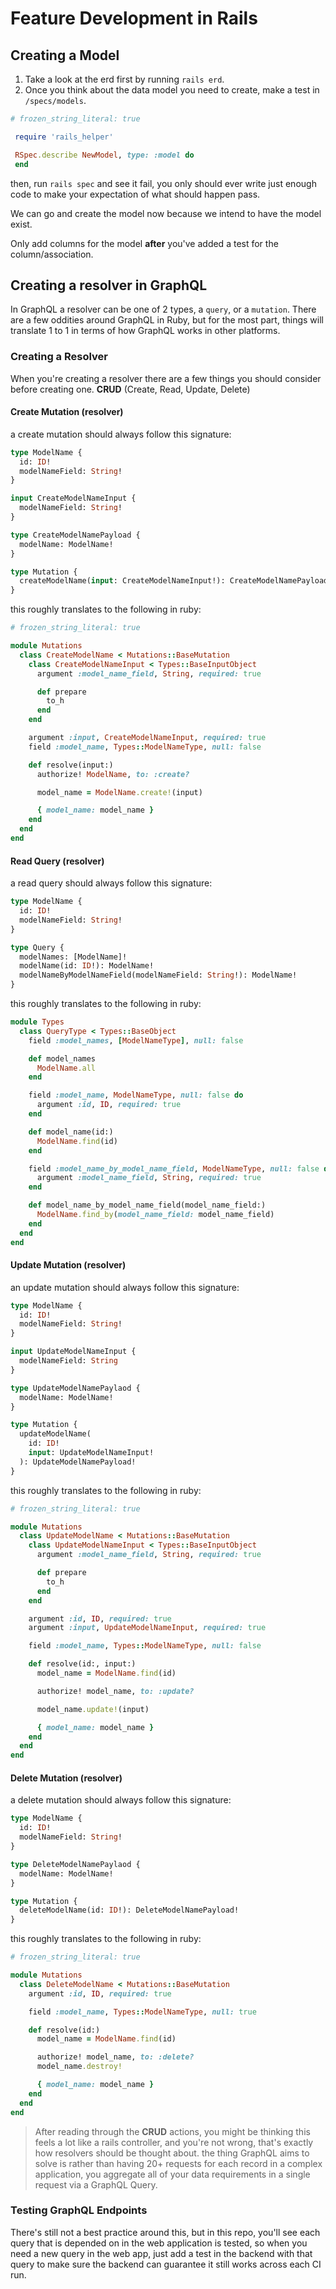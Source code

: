 # Feature Development in Rails

## Creating a Model

1.  Take a look at the erd first by running `rails erd`.
2.  Once you think about the data model you need to create, make a test in `/specs/models`.

```rb
# frozen_string_literal: true

 require 'rails_helper'

 RSpec.describe NewModel, type: :model do
 end

```

then, run `rails spec` and see it fail, you only should ever write just enough code to make your expectation of what should happen pass.

We can go and create the model now because we intend to have the model exist.

Only add columns for the model **after** you've added a test for the column/association.

## Creating a resolver in GraphQL

In GraphQL a resolver can be one of 2 types, a `query`, or a `mutation`.
There are a few oddities around GraphQL in Ruby, but for the most part, things will translate 1 to 1 in terms of how GraphQL works in other platforms.

### Creating a Resolver

When you're creating a resolver there are a few things you should consider before creating one. **CRUD** (Create, Read, Update, Delete)

#### Create Mutation (resolver)

a create mutation should always follow this signature:

```graphql
type ModelName {
  id: ID!
  modelNameField: String!
}

input CreateModelNameInput {
  modelNameField: String!
}

type CreateModelNamePayload {
  modelName: ModelName!
}

type Mutation {
  createModelName(input: CreateModelNameInput!): CreateModelNamePayload!
}
```

this roughly translates to the following in ruby:

```ruby
# frozen_string_literal: true

module Mutations
  class CreateModelName < Mutations::BaseMutation
    class CreateModelNameInput < Types::BaseInputObject
      argument :model_name_field, String, required: true

      def prepare
        to_h
      end
    end

    argument :input, CreateModelNameInput, required: true
    field :model_name, Types::ModelNameType, null: false

    def resolve(input:)
      authorize! ModelName, to: :create?

      model_name = ModelName.create!(input)

      { model_name: model_name }
    end
  end
end
```

#### Read Query (resolver)

a read query should always follow this signature:

```graphql
type ModelName {
  id: ID!
  modelNameField: String!
}

type Query {
  modelNames: [ModelName]!
  modelName(id: ID!): ModelName!
  modelNameByModelNameField(modelNameField: String!): ModelName!
}
```

this roughly translates to the following in ruby:

```ruby
module Types
  class QueryType < Types::BaseObject
    field :model_names, [ModelNameType], null: false

    def model_names
      ModelName.all
    end

    field :model_name, ModelNameType, null: false do
      argument :id, ID, required: true
    end

    def model_name(id:)
      ModelName.find(id)
    end

    field :model_name_by_model_name_field, ModelNameType, null: false do
      argument :model_name_field, String, required: true
    end

    def model_name_by_model_name_field(model_name_field:)
      ModelName.find_by(model_name_field: model_name_field)
    end
  end
end
```

#### Update Mutation (resolver)

an update mutation should always follow this signature:

```graphql
type ModelName {
  id: ID!
  modelNameField: String!
}

input UpdateModelNameInput {
  modelNameField: String
}

type UpdateModelNamePaylaod {
  modelName: ModelName!
}

type Mutation {
  updateModelName(
    id: ID!
    input: UpdateModelNameInput!
  ): UpdateModelNamePayload!
}
```

this roughly translates to the following in ruby:

```ruby
# frozen_string_literal: true

module Mutations
  class UpdateModelName < Mutations::BaseMutation
    class UpdateModelNameInput < Types::BaseInputObject
      argument :model_name_field, String, required: true

      def prepare
        to_h
      end
    end

    argument :id, ID, required: true
    argument :input, UpdateModelNameInput, required: true

    field :model_name, Types::ModelNameType, null: false

    def resolve(id:, input:)
      model_name = ModelName.find(id)

      authorize! model_name, to: :update?

      model_name.update!(input)

      { model_name: model_name }
    end
  end
end

```

#### Delete Mutation (resolver)

a delete mutation should always follow this signature:

```graphql
type ModelName {
  id: ID!
  modelNameField: String!
}

type DeleteModelNamePaylaod {
  modelName: ModelName!
}

type Mutation {
  deleteModelName(id: ID!): DeleteModelNamePayload!
}
```

this roughly translates to the following in ruby:

```ruby
# frozen_string_literal: true

module Mutations
  class DeleteModelName < Mutations::BaseMutation
    argument :id, ID, required: true

    field :model_name, Types::ModelNameType, null: true

    def resolve(id:)
      model_name = ModelName.find(id)

      authorize! model_name, to: :delete?
      model_name.destroy!

      { model_name: model_name }
    end
  end
end
```

> After reading through the **CRUD** actions, you might be thinking this feels a lot like a rails controller, and you're not wrong, that's exactly how resolvers should be thought about. the thing GraphQL aims to solve is rather than having 20+ requests for each record in a complex application, you aggregate all of your data requirements in a single request via a GraphQL Query.

### Testing GraphQL Endpoints

There's still not a best practice around this, but in this repo, you'll see each query that is depended on in the web application is tested, so when you need a new query in the web app, just add a test in the backend with that query to make sure the backend can guarantee it still works across each CI run.
